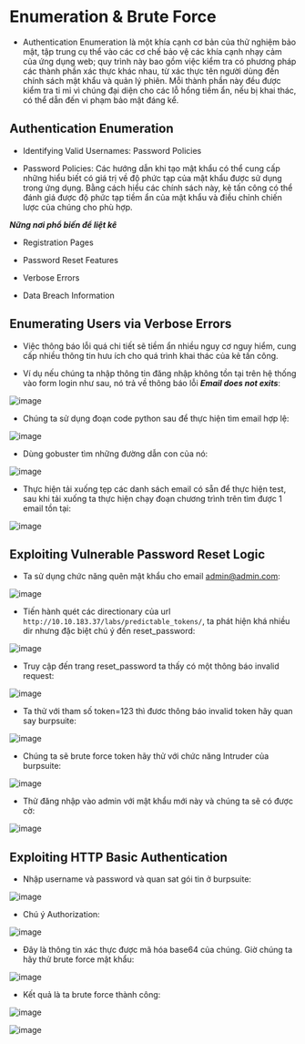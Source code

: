# Enumeration & Brute Force

- Authentication Enumeration là một khía cạnh cơ bản của thử nghiệm bảo mật, tập trung cụ thể vào các cơ chế bảo vệ các khía cạnh nhạy cảm của ứng dụng web; quy trình này bao gồm việc kiểm tra có phương pháp các thành phần xác thực khác nhau, từ xác thực tên người dùng đến chính sách mật khẩu và quản lý phiên. Mỗi thành phần này đều được kiểm tra tỉ mỉ vì chúng đại diện cho các lỗ hổng tiềm ẩn, nếu bị khai thác, có thể dẫn đến vi phạm bảo mật đáng kể.

## Authentication Enumeration 

- Identifying Valid Usernames: Password Policies

- Password Policies: Các hướng dẫn khi tạo mật khẩu có thể cung cấp những hiểu biết có giá trị về độ phức tạp của mật khẩu được sử dụng trong ứng dụng. Bằng cách hiểu các chính sách này, kẻ tấn công có thể đánh giá được độ phức tạp tiềm ẩn của mật khẩu và điều chỉnh chiến lược của chúng cho phù hợp. 

***Nững nơi phổ biến để liệt kê***

- Registration Pages

- Password Reset Features

- Verbose Errors

- Data Breach Information

## Enumerating Users via Verbose Errors

- Việc thông báo lỗi quá chi tiết sẽ tiềm ẩn nhiều nguy cơ nguy hiểm, cung cấp nhiều thông tin hưu ích cho quá trình khai thác của kẻ tấn công.

- Ví dụ nếu chúng ta nhập thông tin đăng nhập không tồn tại trên hệ thống vào form login như sau, nó trả về thông báo lỗi ***Email does not exits***:

![image](https://github.com/user-attachments/assets/801a0684-4c1e-4975-80e9-6211791b3140)

- Chúng ta sử dụng đoạn code python sau để thực hiện tìm email hợp lệ:

![image](https://github.com/user-attachments/assets/0f8f7cba-d31f-48fd-85a8-d3152a6b0b15)

- Dùng gobuster tìm những đường dẫn con của nó:

![image](https://github.com/user-attachments/assets/66b65c58-2caf-48c1-b836-34be5eb05c67)

- Thực hiện tải xuống tẹp các danh sách email có sẵn để thực hiện test, sau khi tải xuống ta thực hiện chạy đoạn chương trình trên tìm được 1 email tồn tại:

![image](https://github.com/user-attachments/assets/50d1f5b3-cc68-4afc-a546-6dec8fa28280)

## Exploiting Vulnerable Password Reset Logic

- Ta sử dụng chức năng quên mật khẩu cho email admin@admin.com:

![image](https://github.com/user-attachments/assets/87740fe3-da57-4d52-9bda-0c298accdc66)

- Tiến hành quét các directionary của url `http://10.10.183.37/labs/predictable_tokens/`, ta phát hiện khá nhiều dir nhưng đặc biệt chú ý đến reset_password:

![image](https://github.com/user-attachments/assets/ca3791d9-515e-4032-b0f6-e7ecc8c63772)

- Truy cập đến trang reset_password ta thấy có một thông báo invalid request:

![image](https://github.com/user-attachments/assets/156d99ce-adfb-4354-8c5f-0e6d714e708c)

- Ta thử với tham số token=123 thì đươc thông báo invalid token hãy quan say burpsuite:

![image](https://github.com/user-attachments/assets/0fc4c38a-76f8-4cae-8a18-6d6d6dc9dc3f)

- Chúng ta sẽ brute force token hãy thử với chức năng Intruder của burpsuite:

![image](https://github.com/user-attachments/assets/f93618c9-2fc4-48b5-95b3-6a112b8a46d3)

- Thử đăng nhập vào admin với mật khẩu mới này và chúng ta sẽ có được cờ:

![image](https://github.com/user-attachments/assets/73a62030-5467-4365-a4d1-4898092a6479)
  

## Exploiting HTTP Basic Authentication

- Nhập username và password và quan sat gói tin ở burpsuite:

![image](https://github.com/user-attachments/assets/b19c9e86-aa1e-49cd-9994-2670aa4498be)

- Chú ý Authorization:

![image](https://github.com/user-attachments/assets/4acda207-d947-4061-bc01-da85b29c3dcb)

- Đây là thông tin xác thực được mã hóa base64 của chúng. Giờ chúng ta hãy thử brute force mật khẩu:

![image](https://github.com/user-attachments/assets/b7c42a1d-2778-405e-82a6-7c771f8436de)

- Kết quả là ta brute force thành công:

![image](https://github.com/user-attachments/assets/eb9ccc05-3d88-49b4-8a76-98f7be0bfb34)

![image](https://github.com/user-attachments/assets/c8bf64d7-2297-4a38-9b29-e317e076d11e)


